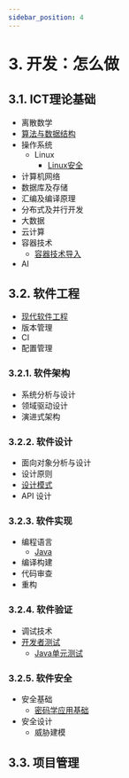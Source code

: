 ```yaml
---
sidebar_position: 4
---
```


# 3. 开发：怎么做

## 3.1. ICT理论基础

- 离散数学
- [算法与数据结构](#)
- 操作系统
  - Linux
    - [Linux安全](#)
- 计算机网络
- 数据库及存储
- 汇编及编译原理
- 分布式及并行开发
- 大数据
- 云计算
- 容器技术
  - [容器技术导入](#)
- AI

## 3.2. 软件工程

- [现代软件工程](#)
- 版本管理
- CI
- 配置管理

### 3.2.1. 软件架构

- 系统分析与设计
- 领域驱动设计
- 演进式架构

### 3.2.2. 软件设计

- 面向对象分析与设计
- 设计原则
- [设计模式](https://refactoringguru.cn/design-patterns/catalog)
- API 设计

### 3.2.3. 软件实现
  
- 编程语言
  - [Java](#)
- 编译构建
- 代码审查
- 重构

### 3.2.4. 软件验证

- 调试技术
- [开发者测试](#)
  - [Java单元测试](#)

### 3.2.5. 软件安全

- 安全基础
  - [密码学应用基础](#)
- 安全设计
  - 威胁建模

## 3.3. 项目管理
